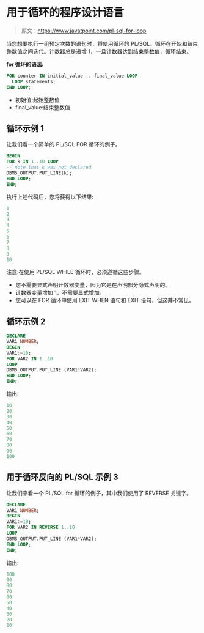 # 用于循环的程序设计语言

> 原文：<https://www.javatpoint.com/pl-sql-for-loop>

当您想要执行一组预定次数的语句时，将使用循环的 PL/SQL。循环在开始和结束整数值之间迭代。计数器总是递增 1，一旦计数器达到结束整数值，循环结束。

**for 循环的语法:**

```sql
FOR counter IN initial_value .. final_value LOOP
  LOOP statements; 
END LOOP;

```

*   初始值:起始整数值
*   final_value:结束整数值

## 循环示例 1

让我们看一个简单的 PL/SQL FOR 循环的例子。

```sql
BEGIN
FOR k IN 1..10 LOOP
-- note that k was not declared
DBMS_OUTPUT.PUT_LINE(k);
END LOOP;
END; 

```

执行上述代码后，您将获得以下结果:

```sql
1
2
3
4
5
6
7
8
9
10

```

注意:在使用 PL/SQL WHILE 循环时，必须遵循这些步骤。

*   您不需要显式声明计数器变量，因为它是在声明部分隐式声明的。
*   计数器变量增加 1，不需要显式增加。
*   您可以在 FOR 循环中使用 EXIT WHEN 语句和 EXIT 语句，但这并不常见。

## 循环示例 2

```sql
DECLARE 
VAR1 NUMBER;
BEGIN 
VAR1:=10;
FOR VAR2 IN 1..10
LOOP
DBMS_OUTPUT.PUT_LINE (VAR1*VAR2);
END LOOP;
END;

```

输出:

```sql
10
20
30
40
50
60
70
80
90
100

```

## 用于循环反向的 PL/SQL 示例 3

让我们来看一个 PL/SQL for 循环的例子，其中我们使用了 REVERSE 关键字。

```sql
DECLARE 
VAR1 NUMBER;
BEGIN 
VAR1:=10;
FOR VAR2 IN REVERSE 1..10
LOOP
DBMS_OUTPUT.PUT_LINE (VAR1*VAR2);
END LOOP;
END;

```

输出:

```sql
100
90
80
70
60
50
40
30
20
10

```